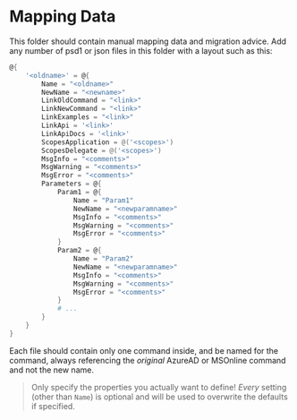 ﻿# Mapping Data

This folder should contain manual mapping data and migration advice.
Add any number of psd1 or json files in this folder with a layout such as this:

```powershell
@{
    '<oldname>' = @{
        Name = "<oldname>"
        NewName = "<newname>"
        LinkOldCommand = "<link>"
        LinkNewCommand = "<link>"
        LinkExamples = "<link>"
        LinkApi = '<link>'
        LinkApiDocs = '<link>'
        ScopesApplication = @('<scopes>')
        ScopesDelegate = @('<scopes>')
        MsgInfo = "<comments>"
        MsgWarning = "<comments>"
        MsgError = "<comments>"
        Parameters = @{
            Param1 = @{
                Name = "Param1"
                NewName = "<newparamname>"
                MsgInfo = "<comments>"
                MsgWarning = "<comments>"
                MsgError = "<comments>"
            }
            Param2 = @{
                Name = "Param2"
                NewName = "<newparamname>"
                MsgInfo = "<comments>"
                MsgWarning = "<comments>"
                MsgError = "<comments>"
            }
            # ...
        }
    }
}
```

Each file should contain only one command inside, and be named for the command, always referencing the _original_ AzureAD or MSOnline command and not the new name.

> Only specify the properties you actually want to define!
> _Every_ setting (other than `Name`) is optional and will be used to overwrite the defaults if specified.
